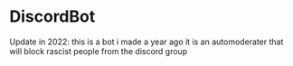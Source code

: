 # DiscordBot
Update in 2022: this is a bot i made a year ago it is an automoderater that will block rascist people from the discord group
